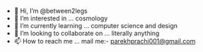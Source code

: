 - 👋 Hi, I’m @between2legs
- 👀 I’m interested in ... cosmology
- 🌱 I’m currently learning ... computer science and design
- 💞️ I’m looking to collaborate on ... literally anything
- 📫 How to reach me ... mail me:-  parekhprachi001@gmail.com

<!---
between2legs/between2legs is a ✨ special ✨ repository because its `README.md` (this file) appears on your GitHub profile.
You can click the Preview link to take a look at your changes.
--->
